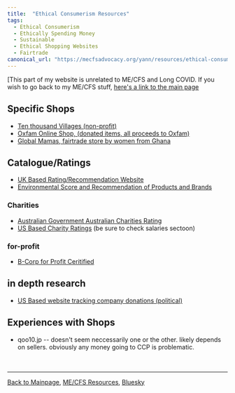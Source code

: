 ```yaml
---
title:  "Ethical Consumerism Resources"
tags: 
  - Ethical Consumerism
  - Ethically Spending Money
  - Sustainable
  - Ethical Shopping Websites
  - Fairtrade
canonical_url: "https://mecfsadvocacy.org/yann/resources/ethical-consumerism.html"
---
```

  
[This part of my website is unrelated to ME/CFS and Long COVID. If you wish to go back to my ME/CFS stuff, [here's a link to the main page](https://mecfsadvocacy.org)

## Specific Shops
* [Ten thousand Villages (non-profit)](https://www.tenthousandvillages.com)
* [Oxfam Online Shop, (donated items, all proceeds to Oxfam)](https://onlineshop.oxfam.org.uk)
* [Global Mamas, fairtrade store by women from Ghana](https://globalmamas.org/)

## Catalogue/Ratings
* [UK Based Rating/Recommendation Website](https://www.ethicalconsumer.org)
* [Environmental Score and Recommendation of Products and Brands](https://www.leafscore.com)
### Charities
* [Australian Government Australian Charities Rating](https://www.acnc.gov.au/charity/)
* [US Based Charity Ratings](https://www.charitynavigator.org) (be sure to check salaries sectoon)
### for-profit
* [B-Corp for Profit Ceritified](https://www.bcorporation.net/en-us/)

## in depth research
* [US Based website tracking company donations (political)](https://www.goodsuniteus.com)

## Experiences with Shops
* qoo10.jp -- doesn't seem neccessarily one or the other. likely depends on sellers. obviously any money going to CCP is problematic.
<br/><br/><br/>

  

---

  

[Back to Mainpage](https://mecfsadvocacy.org), [ME/CFS Resources](https://mecfsadvoacy.org/useful-resources.html), [Bluesky](https://bsky.app/profile/me-cfs.bsky.social)


